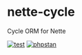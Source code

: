 # nette-cycle
Cycle ORM for Nette

[![test](https://github.com/gingteam/nette-cycle/actions/workflows/test.yml/badge.svg)](https://github.com/gingteam/nette-cycle/actions/workflows/test.yml)
[![phpstan](https://github.com/gingteam/nette-cycle/actions/workflows/phpstan.yml/badge.svg)](https://github.com/gingteam/nette-cycle/actions/workflows/phpstan.yml)
